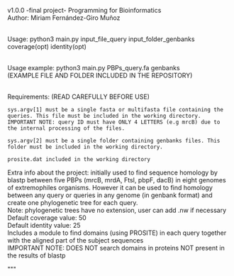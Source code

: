 
v1.0.0 -final project- Programming for Bioinformatics <br> 
Author: Miriam Fernández-Giro Muñoz <br><br>

Usage: python3 main.py input_file_query input_folder_genbanks coverage(opt) identity(opt) <br><br>

Usage example: python3 main.py PBPs_query.fa genbanks <br>
(EXAMPLE FILE AND FOLDER INCLUDED IN THE REPOSITORY) <br><br>

Requirements: (READ CAREFULLY BEFORE USE) 

	sys.argv[1] must be a single fasta or multifasta file containing the queries. This file must be included in the working directory.
	IMPORTANT NOTE: query ID must have ONLY 4 LETTERS (e.g mrcB) due to the internal processing of the files.

	sys.argv[2] must be a single folder containing genbanks files. This folder must be included in the working directory.
	
	prosite.dat included in the working directory 


Extra info about the project: initially used to find sequence homology by blastp between five PBPs (mrcB, mrdA, FtsI, pbpF, dacB) in eight genomes of extremophiles organisms. However it can be used to find homology between any query or queries in any genome (in genbank format) and create one phylogenetic tree for each query. <br>
Note: phylogenetic trees have no extension, user can add .nw if necessary <br> 
Default coverage value: 50 <br>
Default identity value: 25 <br>
Includes a module to find domains (using PROSITE) in each query together with the aligned part of the subject sequences <br>
IMPORTANT NOTE: DOES NOT search domains in proteins NOT present in the results of blastp

"""
